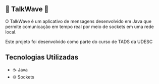 ## 🌊 TalkWave 🌊

O TalkWave é um aplicativo de mensagens desenvolvido em Java que permite comunicação em tempo real por meio de sockets em uma rede local.

Este projeto foi desenvolvido como parte do curso de TADS da UDESC

## Tecnologias Utilizadas
- ☕ Java
- 🌐 Sockets
  
